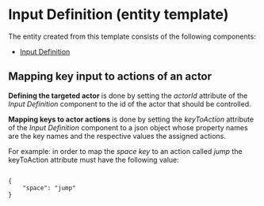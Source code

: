 # Input Definition (entity template)

The entity created from this template consists of the following components:

* [Input Definition](#!/guide/component_template_spell_component_inputDefinition)

## Mapping key input to actions of an actor
**Defining the targeted actor** is done by setting the *actorId* attribute of the *Input Definition* component to the id of the actor that should be controlled.

**Mapping keys to actor actions** is done by setting the *keyToAction* attribute of the *Input Definition* component to a json object whose property names are
the key names and the respective values the assigned actions.

For example: in order to map the *space key* to an action called *jump* the keyToAction attribute must have the following value:

<pre><code>
{
	"space": "jump"
}
</code></pre>
